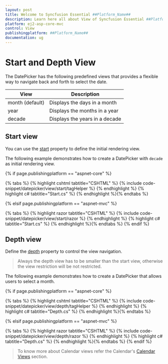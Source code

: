 ```yaml
---
layout: post
title: Welcome to Syncfusion Essential ##Platform_Name##
description: Learn here all about View of Syncfusion Essential ##Platform_Name## widgets based on HTML5 and jQuery.
platform: ej2-asp-core-mvc
control: View
publishingplatform: ##Platform_Name##
documentation: ug
---
```



# Start and Depth View

The DatePicker has the following predefined views
that provides a flexible way to navigate back and forth to select the date.

| **View** | **Description** |
| --- | --- |
| month (default) | Displays the days in a month |
| year | Displays the months in a year |
| decade | Displays the years in a decade |

## Start view

You can use the [start](https://help.syncfusion.com/cr/aspnetcore-js2/Syncfusion.EJ2.Calendars.DatePicker.html#Syncfusion_EJ2_Calendars_DatePicker_Start) property to define the initial rendering view.

The following example demonstrates how to create a DatePicker with `decade` as initial rendering view.

{% if page.publishingplatform == "aspnet-core" %}

{% tabs %}
{% highlight cshtml tabtitle="CSHTML" %}
{% include code-snippet/datepicker/view/start/tagHelper %}
{% endhighlight %}
{% highlight c# tabtitle="Start.cs" %}
{% endhighlight %}{% endtabs %}

{% elsif page.publishingplatform == "aspnet-mvc" %}

{% tabs %}
{% highlight razor tabtitle="CSHTML" %}
{% include code-snippet/datepicker/view/start/razor %}
{% endhighlight %}
{% highlight c# tabtitle="Start.cs" %}
{% endhighlight %}{% endtabs %}
{% endif %}



## Depth view

Define the [depth](https://help.syncfusion.com/cr/aspnetcore-js2/Syncfusion.EJ2.Calendars.DatePicker.html#Syncfusion_EJ2_Calendars_DatePicker_Depth) property to control the view navigation.

> Always the depth view has to be smaller than the start view, otherwise the view restriction
will be not restricted.

The following example demonstrates how to create a DatePicker that allows users to select a month.

{% if page.publishingplatform == "aspnet-core" %}

{% tabs %}
{% highlight cshtml tabtitle="CSHTML" %}
{% include code-snippet/datepicker/view/depth/tagHelper %}
{% endhighlight %}
{% highlight c# tabtitle="Depth.cs" %}
{% endhighlight %}{% endtabs %}

{% elsif page.publishingplatform == "aspnet-mvc" %}

{% tabs %}
{% highlight razor tabtitle="CSHTML" %}
{% include code-snippet/datepicker/view/depth/razor %}
{% endhighlight %}
{% highlight c# tabtitle="Depth.cs" %}
{% endhighlight %}{% endtabs %}
{% endif %}



> To know more about Calendar views refer the Calendar's
[Calendar Views](../calendar/calendar-views/)
section.